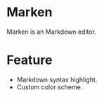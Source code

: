 # Marken

Marken is an Markdown editor.

# Feature

* Markdown syntax highlight.
* Custom color scheme.
